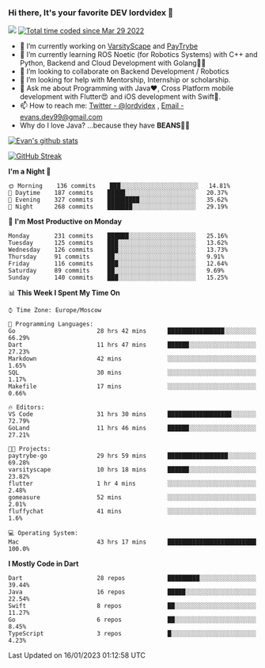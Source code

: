 ### Hi there, It's your favorite DEV lordvidex 👋
<img src="https://komarev.com/ghpvc/?username=lordvidex&label=Views&color=blue&style=plastic" /> <a href="https://wakatime.com/@0e56db35-d16b-410a-acc0-4085055304bf"><img src="https://wakatime.com/badge/user/0e56db35-d16b-410a-acc0-4085055304bf.svg" alt="Total time coded since Mar 29 2022" /></a>

- 🔭 I’m currently working on [VarsityScape](https://varsityscape.com) and [PayTrybe](https://www.paytrybe.com)
- 🌱 I’m currently learning ROS Noetic (for Robotics Systems) with C++ and Python, Backend and Cloud Development with Golang🧙🏼
- 👯 I’m looking to collaborate on Backend Development / Robotics
- 🤔 I’m looking for help with Mentorship, Internship or scholarship.
- 💬 Ask me about Programming with Java❤️, Cross Platform mobile development with Flutter😍 and iOS development with Swift🚀.
- 📫 How to reach me: [Twitter - @lordvidex](https://twitter.com/lordvidex) , [Email - evans.dev99@gmail.com](mailto:evans.dev99@gmail.com?body=Hello%20Evans,)
- Why do I love Java? ...because they have **BEANS**🤤😋

<div>
<!-- <a href="https://github.com/lordvidex">
  <img src="https://github-readme-stats.vercel.app/api/top-langs/?username=lordvidex&theme=light" />
</a>    -->
<!-- [![Top Langs](https://github-readme-stats.vercel.app/api/top-langs/?username=lordvidex)](https://github.com/lordvidex/)  -->
<a href="https://github.com/lordvidex">
 <img src="https://github-readme-stats.vercel.app/api?username=lordvidex&show_icons=true&theme=light&line_height=27" alt="Evan's github stats"/>
</a>
</div>

[![GitHub Streak](https://github-readme-streak-stats.herokuapp.com?user=lordvidex&theme=github-dark&hide_border=true)](https://git.io/streak-stats)

<!--
  <a href="https://github.com/iampawan/FlutterExampleApps">
    <img align="center" src="https://github-readme-stats.vercel.app/api/pin/?username=iampawan&repo=FlutterExampleApps&theme=light" />

  </a>
  <a href="https://github.com/iampawan/VelocityX">
   <img align="center" src="https://github-readme-stats.vercel.app/api/pin/?username=iampawan&repo=VelocityX&theme=light" />
  </a>
-->
<!--START_SECTION:waka-->
**I'm a Night 🦉** 

```text
🌞 Morning    136 commits    ███░░░░░░░░░░░░░░░░░░░░░░   14.81% 
🌆 Daytime    187 commits    █████░░░░░░░░░░░░░░░░░░░░   20.37% 
🌃 Evening    327 commits    █████████░░░░░░░░░░░░░░░░   35.62% 
🌙 Night      268 commits    ███████░░░░░░░░░░░░░░░░░░   29.19%

```
📅 **I'm Most Productive on Monday** 

```text
Monday       231 commits    ██████░░░░░░░░░░░░░░░░░░░   25.16% 
Tuesday      125 commits    ███░░░░░░░░░░░░░░░░░░░░░░   13.62% 
Wednesday    126 commits    ███░░░░░░░░░░░░░░░░░░░░░░   13.73% 
Thursday     91 commits     ██░░░░░░░░░░░░░░░░░░░░░░░   9.91% 
Friday       116 commits    ███░░░░░░░░░░░░░░░░░░░░░░   12.64% 
Saturday     89 commits     ██░░░░░░░░░░░░░░░░░░░░░░░   9.69% 
Sunday       140 commits    ███░░░░░░░░░░░░░░░░░░░░░░   15.25%

```


📊 **This Week I Spent My Time On** 

```text
⌚︎ Time Zone: Europe/Moscow

💬 Programming Languages: 
Go                       28 hrs 42 mins      ████████████████░░░░░░░░░   66.29% 
Dart                     11 hrs 47 mins      ██████░░░░░░░░░░░░░░░░░░░   27.23% 
Markdown                 42 mins             ░░░░░░░░░░░░░░░░░░░░░░░░░   1.65% 
SQL                      30 mins             ░░░░░░░░░░░░░░░░░░░░░░░░░   1.17% 
Makefile                 17 mins             ░░░░░░░░░░░░░░░░░░░░░░░░░   0.66%

🔥 Editors: 
VS Code                  31 hrs 30 mins      ██████████████████░░░░░░░   72.79% 
GoLand                   11 hrs 46 mins      ██████░░░░░░░░░░░░░░░░░░░   27.21%

🐱‍💻 Projects: 
paytrybe-go              29 hrs 59 mins      █████████████████░░░░░░░░   69.28% 
varsityscape             10 hrs 18 mins      ██████░░░░░░░░░░░░░░░░░░░   23.82% 
flutter                  1 hr 4 mins         ░░░░░░░░░░░░░░░░░░░░░░░░░   2.48% 
gomeasure                52 mins             ░░░░░░░░░░░░░░░░░░░░░░░░░   2.01% 
fluffychat               41 mins             ░░░░░░░░░░░░░░░░░░░░░░░░░   1.6%

💻 Operating System: 
Mac                      43 hrs 17 mins      █████████████████████████   100.0%

```

**I Mostly Code in Dart** 

```text
Dart                     28 repos            █████████░░░░░░░░░░░░░░░░   39.44% 
Java                     16 repos            █████░░░░░░░░░░░░░░░░░░░░   22.54% 
Swift                    8 repos             ██░░░░░░░░░░░░░░░░░░░░░░░   11.27% 
Go                       6 repos             ██░░░░░░░░░░░░░░░░░░░░░░░   8.45% 
TypeScript               3 repos             █░░░░░░░░░░░░░░░░░░░░░░░░   4.23%

```



 Last Updated on 16/01/2023 01:12:58 UTC
<!--END_SECTION:waka-->
